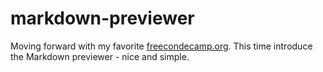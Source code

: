 # markdown-previewer

Moving forward with my favorite [freecondecamp.org](https://www.freecodecamp.org/learn/front-end-development-libraries/front-end-development-libraries-projects/build-a-markdown-previewer). This time introduce the Markdown previewer - nice and simple.
